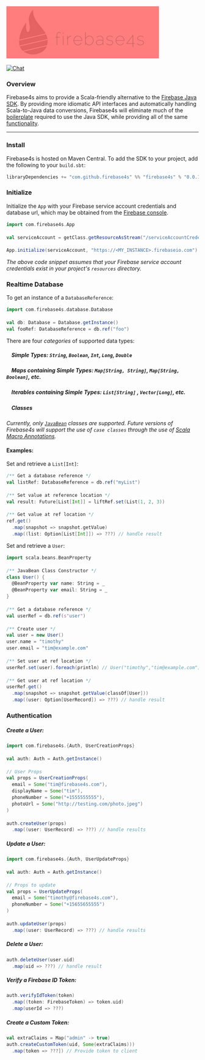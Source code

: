 <img src="logo/logo-side-text.png?raw=true" width=400px />

[![Chat](https://badges.gitter.im/Join%20Chat.svg)](https://gitter.im/firebase4s/firebase4s)

### Overview

Firebase4s aims to provide a Scala-friendly alternative to the [Firebase Java SDK](https://github.com/firebase/firebase-admin-java).  By providing more idiomatic API interfaces and automatically handling Scala-to-Java data conversions, Firebase4s will eliminate much of the [boilerplate](https://medium.com/@RICEaaron/scala-firebase-da433df93bd2) required to use the Java SDK, while providing all of the same [functionality](https://firebase.google.com/docs/admin/setup).

----------

<a name="install"></a>
### Install

Firebase4s is hosted on Maven Central.  To add the SDK to your project, add the following to your `build.sbt`:
```scala
libraryDependencies += "com.github.firebase4s" %% "firebase4s" % "0.0.1"
```

<a name="initialize"></a>
### Initialize

Initialize the `App` with your Firebase service account credentials and database url, which may be obtained from the [Firebase console](https://console.firebase.google.com).

```scala
import com.firebase4s.App

val serviceAccount = getClass.getResourceAsStream("/serviceAccountCredentials.json")

App.initialize(serviceAccount, "https://<MY_INSTANCE>.firebaseio.com")
```
*The above code snippet assumes that your Firebase service account credentials exist in your project's `resources` directory.*


<a name="database"></a>
### Realtime Database

To get an instance of a `DatabaseReference`:
```scala
import com.firebase4s.database.Database

val db: Database = Database.getInstance()
val fooRef: DatabaseReference = db.ref("foo")
```
There are four *categories* of supported data types:

##### &nbsp;&nbsp;&nbsp;&nbsp;*Simple Types*:  `String`, `Boolean`, `Int`, `Long`, `Double`
##### &nbsp;&nbsp;&nbsp;&nbsp;*Maps containing Simple Types*: `Map[String, String]`, `Map[String, Boolean]`, etc.
##### &nbsp;&nbsp;&nbsp;&nbsp;*Iterables containing Simple Types*: `List[String]` , `Vector[Long]`, etc.
##### &nbsp;&nbsp;&nbsp;&nbsp;*Classes*

*Currently, only [`JavaBean`](https://en.wikipedia.org/wiki/JavaBeans) classes are supported.  Future versions of Firebase4s will support the use of `case classes` through the use of [Scala Macro Annotations](https://docs.scala-lang.org/overviews/macros/annotations.html).*

#### Examples:

Set and retrieve a `List[Int]`:
```scala
/** Get a database reference */
val listRef: DatabaseReference = db.ref("myList")

/** Set value at reference location */
val result: Future[List[Int]] = liftRef.set(List(1, 2, 3))

/** Get value at ref location */
ref.get()
  .map(snapshot => snapshot.getValue)
  .map((list: Option[List[Int]]) => ???) // handle result


```

Set and retrieve a `User`:

```scala
import scala.beans.BeanProperty

/** JavaBean Class Constructor */
class User() {
  @BeanProperty var name: String = _
  @BeanProperty var email: String = _
}

/** Get a database reference */
val userRef = db.ref(s"user")

/** Create user */
val user = new User()
user.name = "timothy"
user.email = "tim@example.com"

/** Set user at ref location */
userRef.set(user).foreach(println) // User("timothy","tim@example.com")

/** Get user at ref location */
userRef.get()
  .map(snapshot => snapshot.getValue(classOf[User]))
  .map((user: Option[UserRecord]) => ???) // handle result

```
<a name="auth"></a>
### Authentication

##### Create a User:
```scala
import com.firebase4s.{Auth, UserCreationProps}

val auth: Auth = Auth.getInstance()

// User Props
val props = UserCreationProps(
  email = Some("tim@firebase4s.com"),
  displayName = Some("tim"),
  phoneNumber = Some("+1555555555"),
  photoUrl = Some("http://testing.com/photo.jpeg")
)

auth.createUser(props)
  .map((user: UserRecord) => ???) // handle results

```

##### Update a User:
```scala
import com.firebase4s.{Auth, UserUpdateProps}

val auth: Auth = Auth.getInstance()

// Props to update
val props = UserUpdateProps(
  email = Some("timothy@firebase4s.com"),
  phoneNumber = Some("+15655655555")
)

auth.updateUser(props)
  .map((user: UserRecord) => ???) // handle results

```
##### Delete a User:

```scala
auth.deleteUser(user.uid)
  .map(uid => ???) // handle result

```

##### Verify a Firebase ID Token:

```scala
auth.verifyIdToken(token)
  .map((token: FirebaseToken) => token.uid)
  .map(userId => ???)
```
##### Create a Custom Token:
```scala
val extraClaims = Map("admin" -> true)
auth.createCustomToken(uid, Some(extraClaims)))
  .map(token => ???]) // Provide token to client
```
